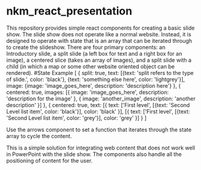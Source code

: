 # nkm_react_presentation
This repository provides simple react components for creating a basic slide show. The slide show does not operate like a normal website. Instead, it is designed to operate with state that is an array that can be iterated through to create the slideshow. There are four primary components: an Introductory slide, a split slide (a left box for text and a right box for an image), a centered slice (takes an array of images), and a split slide with a child (in which a map or some other website oriented object can be rendered). 
#State Example
[
  {
  split: true,
  text: [{text: 'split refers to the type of slide.',
          color: 'black'},
         {text: 'something else here',
         color: 'lightgrey'}],
  image: {image: 'image_goes_here',
          description: 'description here'}
  },
  {
  centered: true,
  images: [{
            image: 'image_goes_here',
            description: 'description for the image'
            },
           {
           image: 'another_image',
           description: 'another description'
           }]
  },
  {
   centered: true,
   text: [{
        text: ['First level', [{text: 'Second Level list item', color: 'black'}],
        color: 'black'
   }],
   [{
        text: ['First level', [{text: 'Second Level list item', color: 'grey'}],
        color: 'grey'
   }]
  }
]

Use the arrows component to set a function that iterates through the state array to cycle the content. 

This is a simple solution for integrating web content that does not work well in PowerPoint with the slide show. The components also handle all the positioning of content for the user.

